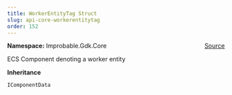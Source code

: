 ```yaml
---
title: WorkerEntityTag Struct
slug: api-core-workerentitytag
order: 152
---
```


<p><b>Namespace:</b> Improbable.Gdk.Core<span style="float: right"><a href="https://www.github.com/spatialos/gdk-for-unity/blob/0.3.3/workers/unity/Packages/io.improbable.gdk.core/Components/WorkerEntityComponents.cs/#L9">Source</a></span></p>

</p>


<p>ECS Component denoting a worker entity </p>



</p>
<p><b>Inheritance</b></p>

<code>IComponentData</code>












